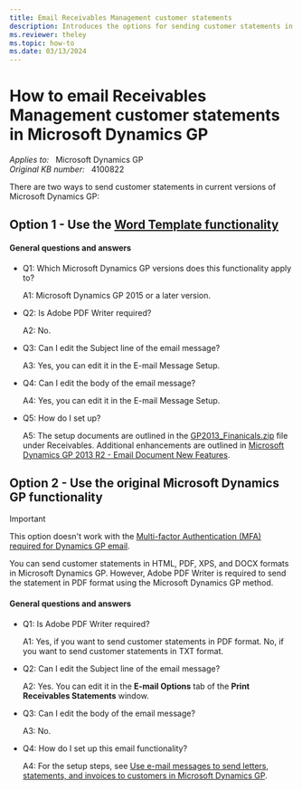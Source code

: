 ```yaml
---
title: Email Receivables Management customer statements
description: Introduces the options for sending customer statements in Microsoft Dynamics GP.
ms.reviewer: theley 
ms.topic: how-to
ms.date: 03/13/2024
---
```

# How to email Receivables Management customer statements in Microsoft Dynamics GP

_Applies to:_ &nbsp; Microsoft Dynamics GP  
_Original KB number:_ &nbsp; 4100822

There are two ways to send customer statements in current versions of Microsoft Dynamics GP:

## Option 1 - Use the [Word Template functionality](/dynamics-gp/installation/word-templates)

#### General questions and answers

- Q1: Which Microsoft Dynamics GP versions does this functionality apply to?

  A1: Microsoft Dynamics GP 2015 or a later version.

- Q2: Is Adobe PDF Writer required?  

  A2: No.

- Q3: Can I edit the Subject line of the email message? 

  A3: Yes, you can edit it in the E-mail Message Setup.

- Q4: Can I edit the body of the email message? 

  A4: Yes, you can edit it in the E-mail Message Setup.

- Q5: How do I set up?

  A5: The setup documents are outlined in the [GP2013_Finanicals.zip](https://mbs2.microsoft.com/fileexchange/?fileID=cdf1a9bd-bfe1-4223-8b8c-be4e2dc41817) file under Receivables. Additional enhancements are outlined in [Microsoft Dynamics GP 2013 R2 - Email Document New Features](https://community.dynamics.com/blogs/post/?postid=f3603488-0ed1-4e86-8722-332f9199361c).

## Option 2 - Use the original Microsoft Dynamics GP functionality

> [!IMPORTANT]
> This option doesn't work with the [Multi-factor Authentication (MFA) required for Dynamics GP email](/dynamics-gp/installation/email-troubleshooting-guide#mfa---multi-factor-authentication-modern-authentication).

You can send customer statements in HTML, PDF, XPS, and DOCX formats in Microsoft Dynamics GP. However, Adobe PDF Writer is required to send the statement in PDF format using the Microsoft Dynamics GP method.

#### General questions and answers

- Q1: Is Adobe PDF Writer required?  

  A1: Yes, if you want to send customer statements in PDF format. No, if you want to send customer statements in TXT format.

- Q2: Can I edit the Subject line of the email message?

  A2: Yes. You can edit it in the **E-mail Options** tab of the **Print Receivables Statements** window.

- Q3: Can I edit the body of the email message?

  A3: No.

- Q4: How do I set up this email functionality?

  A4: For the setup steps, see [Use e-mail messages to send letters, statements, and invoices to customers in Microsoft Dynamics GP](use-e-mail-messages-send-letters-statements.md).
